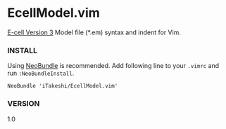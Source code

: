 # EcellModel.vim
[E-cell Version 3](https://github.com/ecell/ecell3) Model file (\*.em) syntax and indent for Vim.

### INSTALL
Using [NeoBundle](https://github.com/Shougo/neobundle.vim) is recommended.
Add following line to your `.vimrc` and run `:NeoBundleInstall`.
```
NeoBundle 'iTakeshi/EcellModel.vim'
```

### VERSION
1.0
